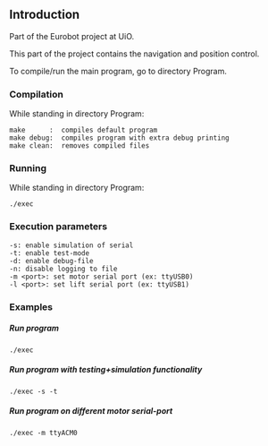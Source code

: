 ## Introduction
Part of the Eurobot project at UiO. 

This part of the project contains the navigation and position control.


To compile/run the main program, go to directory Program. 


### Compilation
While standing in directory Program:
```
make      :  compiles default program   
make debug:  compiles program with extra debug printing
make clean:  removes compiled files
```

### Running
While standing in directory Program:

```
./exec
```


### Execution parameters
```
-s: enable simulation of serial
-t: enable test-mode
-d: enable debug-file
-n: disable logging to file
-m <port>: set motor serial port (ex: ttyUSB0)
-l <port>: set lift serial port (ex: ttyUSB1)
```

### Examples

##### Run program 
```
./exec
```

##### Run program with testing+simulation functionality
```
./exec -s -t
```

##### Run program on different motor serial-port
```
./exec -m ttyACM0
```